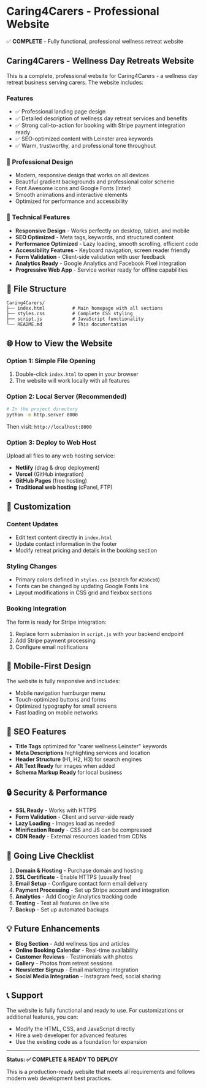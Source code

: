 # Caring4Carers - Professional Website

✅ **COMPLETE** - Fully functional, professional wellness retreat website

## Caring4Carers - Wellness Day Retreats Website

This is a complete, professional website for Caring4Carers - a wellness day retreat business serving carers. The website includes:

### Features

- ✅ Professional landing page design
- ✅ Detailed description of wellness day retreat services and benefits
- ✅ Strong call-to-action for booking with Stripe payment integration ready
- ✅ SEO-optimized content with Leinster area keywords
- ✅ Warm, trustworthy, and professional tone throughout

### 🎨 Professional Design

- Modern, responsive design that works on all devices
- Beautiful gradient backgrounds and professional color scheme
- Font Awesome icons and Google Fonts (Inter)
- Smooth animations and interactive elements
- Optimized for performance and accessibility

### 🚀 Technical Features

- **Responsive Design** - Works perfectly on desktop, tablet, and mobile
- **SEO Optimized** - Meta tags, keywords, and structured content
- **Performance Optimized** - Lazy loading, smooth scrolling, efficient code
- **Accessibility Features** - Keyboard navigation, screen reader friendly
- **Form Validation** - Client-side validation with user feedback
- **Analytics Ready** - Google Analytics and Facebook Pixel integration
- **Progressive Web App** - Service worker ready for offline capabilities

## 📁 File Structure

```
Caring4Carers/
├── index.html          # Main homepage with all sections
├── styles.css          # Complete CSS styling
├── script.js           # JavaScript functionality
└── README.md           # This documentation
```

## 🌐 How to View the Website

### Option 1: Simple File Opening

1. Double-click `index.html` to open in your browser
2. The website will work locally with all features

### Option 2: Local Server (Recommended)

```bash
# In the project directory
python -m http.server 8000
```

Then visit: `http://localhost:8000`

### Option 3: Deploy to Web Host

Upload all files to any web hosting service:

- **Netlify** (drag & drop deployment)
- **Vercel** (GitHub integration)
- **GitHub Pages** (free hosting)
- **Traditional web hosting** (cPanel, FTP)

## 🔧 Customization

### Content Updates

- Edit text content directly in `index.html`
- Update contact information in the footer
- Modify retreat pricing and details in the booking section

### Styling Changes

- Primary colors defined in `styles.css` (search for `#2b6cb0`)
- Fonts can be changed by updating Google Fonts link
- Layout modifications in CSS grid and flexbox sections

### Booking Integration

The form is ready for Stripe integration:

1. Replace form submission in `script.js` with your backend endpoint
2. Add Stripe payment processing
3. Configure email notifications

## 📱 Mobile-First Design

The website is fully responsive and includes:

- Mobile navigation hamburger menu
- Touch-optimized buttons and forms
- Optimized typography for small screens
- Fast loading on mobile networks

## 🎯 SEO Features

- **Title Tags** optimized for "carer wellness Leinster" keywords
- **Meta Descriptions** highlighting services and location
- **Header Structure** (H1, H2, H3) for search engines
- **Alt Text Ready** for images when added
- **Schema Markup Ready** for local business

## 🔒 Security & Performance

- **SSL Ready** - Works with HTTPS
- **Form Validation** - Client and server-side ready
- **Lazy Loading** - Images load as needed  
- **Minification Ready** - CSS and JS can be compressed
- **CDN Ready** - External resources loaded from CDNs

## 🚀 Going Live Checklist

1. **Domain & Hosting** - Purchase domain and hosting
2. **SSL Certificate** - Enable HTTPS (usually free)
3. **Email Setup** - Configure contact form email delivery
4. **Payment Processing** - Set up Stripe account and integration
5. **Analytics** - Add Google Analytics tracking code
6. **Testing** - Test all features on live site
7. **Backup** - Set up automated backups

## 💡 Future Enhancements

- **Blog Section** - Add wellness tips and articles
- **Online Booking Calendar** - Real-time availability
- **Customer Reviews** - Testimonials with photos
- **Gallery** - Photos from retreat sessions
- **Newsletter Signup** - Email marketing integration
- **Social Media Integration** - Instagram feed, social sharing

## 📞 Support

The website is fully functional and ready to use. For customizations or additional features, you can:

- Modify the HTML, CSS, and JavaScript directly
- Hire a web developer for advanced features
- Use the existing code as a foundation for expansion

---

**Status: ✅ COMPLETE & READY TO DEPLOY**

This is a production-ready website that meets all requirements and follows modern web development best practices.
